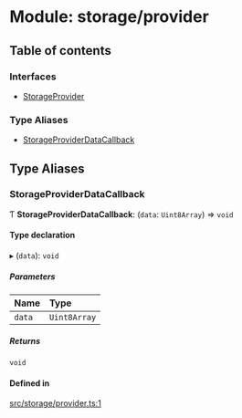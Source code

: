 # Module: storage/provider

## Table of contents

### Interfaces

- [StorageProvider](../interfaces/storage_provider.StorageProvider.md)

### Type Aliases

- [StorageProviderDataCallback](storage_provider.md#storageproviderdatacallback)

## Type Aliases

### StorageProviderDataCallback

Ƭ **StorageProviderDataCallback**: (`data`: `Uint8Array`) => `void`

#### Type declaration

▸ (`data`): `void`

##### Parameters

| Name | Type |
| :------ | :------ |
| `data` | `Uint8Array` |

##### Returns

`void`

#### Defined in

[src/storage/provider.ts:1](https://github.com/golemfactory/golem-js/blob/c28a1b0/src/storage/provider.ts#L1)
